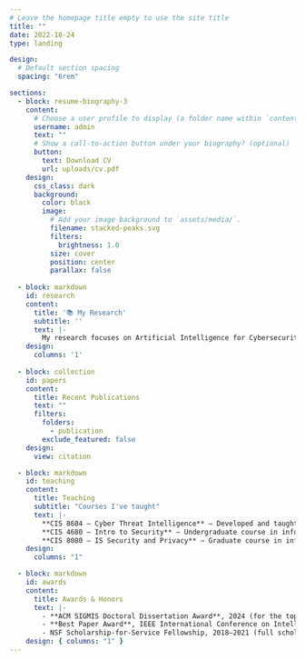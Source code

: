 ```yaml
---
# Leave the homepage title empty to use the site title
title: ""
date: 2022-10-24
type: landing

design:
  # Default section spacing
  spacing: "6rem"

sections:
  - block: resume-biography-3
    content:
      # Choose a user profile to display (a folder name within `content/authors/`)
      username: admin
      text: ""
      # Show a call-to-action button under your biography? (optional)
      button:
        text: Download CV
        url: uploads/cv.pdf
    design:
      css_class: dark
      background:
        color: black
        image:
          # Add your image background to `assets/media/`.
          filename: stacked-peaks.svg
          filters:
            brightness: 1.0
          size: cover
          position: center
          parallax: false
  
  - block: markdown
    id: research
    content:
      title: '📚 My Research'
      subtitle: ''
      text: |-
        My research focuses on Artificial Intelligence for Cybersecurity, with particular interests in cyber threat intelligence, hacker community analytics, phishing detection, and text mining methods. I leverage advanced machine learning (including large language models) to address security challenges in information systems. I'm always open to chatting and collaborating! 
    design:
      columns: '1'
  
  - block: collection
    id: papers
    content:
      title: Recent Publications
      text: ""
      filters:
        folders:
          - publication
        exclude_featured: false
    design:
      view: citation

  - block: markdown
    id: teaching
    content:
      title: Teaching
      subtitle: "Courses I've taught"
      text: |-
        **CIS 8684 – Cyber Threat Intelligence** – Developed and taught a graduate course on cyber threat intelligence (TE eval: 4.91/5).  
        **CIS 4680 – Intro to Security** – Undergraduate course in information security.  
        **CIS 8080 – IS Security and Privacy** – Graduate course in information security.
    design:
      columns: "1"

  - block: markdown
    id: awards
    content:
      title: Awards & Honors
      text: |-
        - **ACM SIGMIS Doctoral Dissertation Award**, 2024 (for the top IS dissertation of the year).  
        - **Best Paper Award**, IEEE International Conference on Intelligence and Security Informatics (ISI) 2020 and 2023.  
        - NSF Scholarship-for-Service Fellowship, 2018–2021 (full scholarship and stipend for cybersecurity study).
    design: { columns: "1" }
---
```

